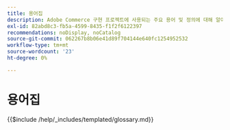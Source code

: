 ```yaml
---
title: 용어집
description: Adobe Commerce 구현 프로젝트에 사용되는 주요 용어 및 정의에 대해 알아봅니다. 개발자, 판매자 및 기술 팀을 위한 필수 어휘를 살펴보십시오.
exl-id: 82abd8c3-fb5a-4599-8435-f1f2f6122397
recommendations: noDisplay, noCatalog
source-git-commit: 062267b8b06e41d89f704144e640fc1254952532
workflow-type: tm+mt
source-wordcount: '23'
ht-degree: 0%

---
```



# 용어집

{{$include /help/_includes/templated/glossary.md}}

<!-- Last updated from includes: 2025-09-12 10:58:44 -->

